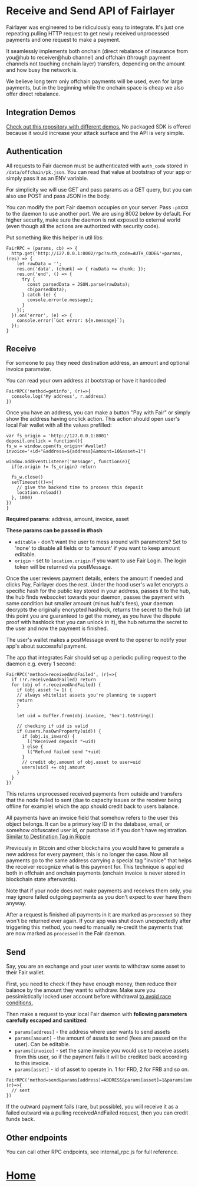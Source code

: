 # Receive and Send API of Fairlayer

Fairlayer was engineered to be ridiculously easy to integrate. It's just one repeating pulling HTTP request to get newly received unprocessed payments and one request to make a payment. 

It seamlessly implements both onchain (direct rebalance of insurance from you@hub to receiver@hub channel) and offchain (through payment channels not touching onchain layer) transfers, depending on the amount and how busy the network is. 

We believe long term only offchain payments will be used, even for large payments, but in the beginning while the onchain space is cheap we also offer direct rebalance.

## Integration Demos

[Check out this repository with different demos.](https://github.com/fairlayer/demos) No packaged SDK is offered because it would increase your attack surface and the API is very simple.

## Authentication

All requests to Fair daemon must be authenticated with `auth_code` stored in `/data/offchain/pk.json`. You can read that value at bootstrap of your app or simply pass it as an ENV variable.

For simplicity we will use GET and pass params as a GET query, but you can also use POST and pass JSON in the body.

You can modify the port Fair daemon occupies on your server. Pass `-pXXXX` to the daemon to use another port. We are using 8002 below by default. For higher security, make sure the daemon is not exposed to external world (even though all the actions are authorized with security code).

Put something like this helper in util libs:

```
FairRPC = (params, cb) => {
  http.get('http://127.0.0.1:8002/rpc?auth_code=AUTH_CODE&'+params, (res) => {
    let rawData = '';
    res.on('data', (chunk) => { rawData += chunk; });
    res.on('end', () => {
      try {
        const parsedData = JSON.parse(rawData);
        cb(parsedData);
      } catch (e) {
        console.error(e.message);
      }
    });
  }).on('error', (e) => {
    console.error(`Got error: ${e.message}`);
  });
}
```

## Receive

For someone to pay they need destination address, an amount and optional invoice parameter.

You can read your own address at bootstrap or have it hardcoded 

```
FairRPC('method=getinfo', (r)=>{
  console.log('My address', r.address)
})
```

Once you have an address, you can make a button "Pay with Fair" or simply show the address having onclick action. This action should open user's local Fair wallet with all the values prefilled:

```
var fs_origin = 'http://127.0.0.1:8001'
deposit.onclick = function(){
fs_w = window.open(fs_origin+'#wallet?invoice='+id+"&address=${address}&amount=10&asset=1")

window.addEventListener('message', function(e){
  if(e.origin != fs_origin) return

  fs_w.close()
  setTimeout(()=>{
    // give the backend time to process this deposit
    location.reload()
  }, 1000)
})
}
```
**Required params**: address, amount, invoice, asset

**These params can be passed in #hash**
* `editable` - don't want the user to mess around with parameters? Set to 'none' to disable all fields or to 'amount' if you want to keep amount editable.
* `origin` - set to `location.origin` if you want to use Fair Login. The login token will be returned via postMessage.

Once the user reviews payment details, enters the amount if needed and clicks Pay, Fairlayer does the rest. Under the hood user's wallet encrypts a specific hash for the public key stored in your address, passes it to the hub, the hub finds websocket towards your daemon, passes the payment with same condition but smaller amount (minus hub's fees), your daemon decrypts the originally encrypted hashlock, returns the secret to the hub (at this point you are guaranteed to get the money, as you have the dispute proof with hashlock that you can unlock in it), the hub returns the secret to the user and now the payment is finished. 

The user's wallet makes a postMessage event to the opener to notify your app's about successful payment.

The app that integrates Fair should set up a periodic pulling request to the daemon e.g. every 1 second:

```
FairRPC('method=receivedAndFailed', (r)=>{
  if (!r.receivedAndFailed) return
  for (obj of r.receivedAndFailed) {
    if (obj.asset != 1) {
    // always whitelist assets you're planning to support
    return 
    }

    let uid = Buffer.from(obj.invoice, 'hex').toString()

    // checking if uid is valid
    if (users.hasOwnProperty(uid)) {
      if (obj.is_inward) {
        l("Received deposit "+uid)
      } else {
        l("Refund failed send "+uid)
      }
      // credit obj.amount of obj.asset to user=uid
      users[uid] += obj.amount
    }
  }
})
```

This returns unprocessed received payments from outside and transfers that the node failed to sent (due to capacity issues or the receiver being offline for example) which the app should credit back to users balance.

All payments have an invoice field that somehow refers to the user this object belongs. It can be a primary key ID in the database, email, or somehow obfuscated user id, or purchase id if you don't have registration. [Similar to Destination Tag in Ripple](https://forum.ripple.com/viewtopic.php?f=5&t=7496)

Previously in Bitcoin and other blockchains you would have to generate a new address for every payment, this is no longer the case. Now all payments go to the same address carrying a special tag "invoice" that helps the receiver recognize what is this payment for. This technique is applied both in offchain and onchain payments (onchain invoice is never stored in blockchain state afterwards). 

Note that if your node does not make payments and receives them only, you may ignore failed outgoing payments as you don't expect to ever have them anyway.

After a request is finished all payments in it are marked as `processed` so they won't be returned ever again. If your app was shut down unexpectedly after triggering this method, you need to manually re-credit the payments that are now marked as `processed` in the Fair daemon.

## Send

Say, you are an exchange and your user wants to withdraw some asset to their Fair wallet.

First, you need to check if they have enough money, then reduce their balance by the amount they want to withdraw. Make sure you pessimistically locked user account before withdrawal [to avoid race conditions.](https://sakurity.com/blog/2015/05/21/starbucks.html)

Then make a request to your local Fair daemon with **following parameters carefully escaped and sanitized**:

* `params[address]` - the address where user wants to send assets
* `params[amount]` - the amount of assets to send (fees are passed on the user). Can be editable.
* `params[invoice]` - set the same invoice you would use to receive assets from this user, so if the payment fails it will be credited back according to this invoice.
* `params[asset]` - id of asset to operate in. 1 for FRD, 2 for FRB and so on.

```
FairRPC('method=send&params[address]=ADDRESS&params[asset]=1&params[amount]=200&params[invoice]=INVOICE', (r)=>{
  // sent
})
```


If the outward payment fails (rare, but possible), you will receive it as a failed outward via a pulling receivedAndFailed request, then you can credit funds back.

## Other endpoints

You can call other RPC endpoints, see internal_rpc.js for full reference.

# [Home](/wiki/start.md)



